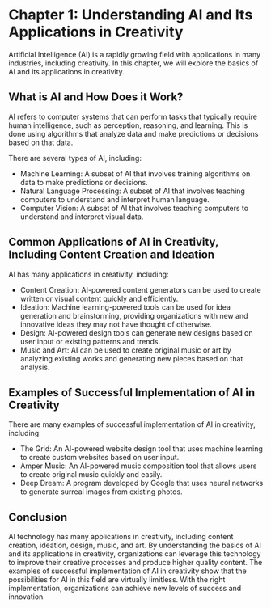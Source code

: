 Chapter 1: Understanding AI and Its Applications in Creativity
==============================================================

Artificial Intelligence (AI) is a rapidly growing field with applications in many industries, including creativity. In this chapter, we will explore the basics of AI and its applications in creativity.

What is AI and How Does it Work?
--------------------------------

AI refers to computer systems that can perform tasks that typically require human intelligence, such as perception, reasoning, and learning. This is done using algorithms that analyze data and make predictions or decisions based on that data.

There are several types of AI, including:

* Machine Learning: A subset of AI that involves training algorithms on data to make predictions or decisions.
* Natural Language Processing: A subset of AI that involves teaching computers to understand and interpret human language.
* Computer Vision: A subset of AI that involves teaching computers to understand and interpret visual data.

Common Applications of AI in Creativity, Including Content Creation and Ideation
--------------------------------------------------------------------------------

AI has many applications in creativity, including:

* Content Creation: AI-powered content generators can be used to create written or visual content quickly and efficiently.
* Ideation: Machine learning-powered tools can be used for idea generation and brainstorming, providing organizations with new and innovative ideas they may not have thought of otherwise.
* Design: AI-powered design tools can generate new designs based on user input or existing patterns and trends.
* Music and Art: AI can be used to create original music or art by analyzing existing works and generating new pieces based on that analysis.

Examples of Successful Implementation of AI in Creativity
---------------------------------------------------------

There are many examples of successful implementation of AI in creativity, including:

* The Grid: An AI-powered website design tool that uses machine learning to create custom websites based on user input.
* Amper Music: An AI-powered music composition tool that allows users to create original music quickly and easily.
* Deep Dream: A program developed by Google that uses neural networks to generate surreal images from existing photos.

Conclusion
----------

AI technology has many applications in creativity, including content creation, ideation, design, music, and art. By understanding the basics of AI and its applications in creativity, organizations can leverage this technology to improve their creative processes and produce higher quality content. The examples of successful implementation of AI in creativity show that the possibilities for AI in this field are virtually limitless. With the right implementation, organizations can achieve new levels of success and innovation.
